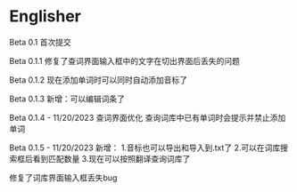 # Englisher

Beta 0.1
首次提交

Beta 0.1.1
修复了查词界面输入框中的文字在切出界面后丢失的问题

Beta 0.1.2
现在添加单词时可以同时自动添加音标了

Beta 0.1.3
新增：可以编辑词条了

Beta 0.1.4 - 11/20/2023
查词界面优化
查询词库中已有单词时会提示并禁止添加单词

Beta 0.1.5 - 11/20/2023
新增： 
1.音标也可以导出和导入到.txt了
2.可以在词库搜索框后看到匹配数量
3.现在可以按照翻译查询词库了

修复了词库界面输入框丢失bug